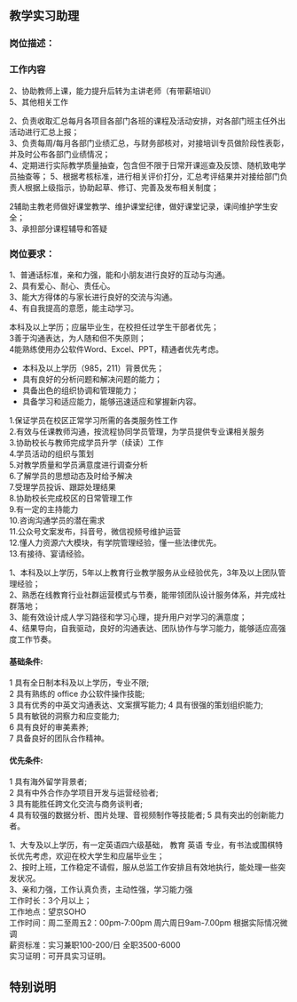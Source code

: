 ## 教学实习助理


### 岗位描述：



### 工作内容

2、协助教师上课，能力提升后转为主讲老师（有带薪培训）  
5、其他相关工作

2、负责收取汇总每月各项目各部门各班的课程及活动安排，对各部门班主任外出活动进行汇总上报；  
3、负责每周/每月各部门业绩汇总，与财务部核对，对接培训专员做阶段性表彰，并及时公布各部门业绩情况；  
4、定期进行实际教学质量抽查，包含但不限于日常开课巡查及反馈、随机致电学员抽查等；
5、根据考核标准，进行相关评价打分，汇总考评结果并对接给部门负责人根据上级指示，协助起草、修订、完善及发布相关制度；  





2辅助主教老师做好课堂教学、维护课堂纪律，做好课堂记录，课间维护学生安全；  
3、承担部分课程辅导和答疑  


### 岗位要求：

 
1、普通话标准，亲和力强，能和小朋友进行良好的互动与沟通。  
2、具有爱心、耐心、责任心。  
3、能大方得体的与家长进行良好的交流与沟通。  
4、有自我提高的意愿，能主动学习。

本科及以上学历；应届毕业生，在校担任过学生干部者优先；  
3善于沟通表达，为人随和但不失原则；  
4能熟练使用办公软件Word、Excel、PPT，精通者优先考虑。


- 本科及以上学历（985，211）背景优先；  
- 具有良好的分析问题和解决问题的能力；  
- 具备出色的组织协调和管理能力；  
- 具备学习和适应能力，能够迅速适应和掌握新内容。

1.保证学员在校区正常学习所需的各类服务性工作  
2.有效与任课教师沟通，按流程协同学员管理，为学员提供专业课相关服务  
3.协助校长与教师完成学员升学（续读）工作  
4.学员活动的组织与策划  
5.对教学质量和学员满意度进行调查分析  
6.了解学员的思想动态及时给予解决  
7.受理学员投诉、跟踪处理结果  
8.协助校长完成校区的日常管理工作  
9.有一定的主持能力  
10.咨询沟通学员的潜在需求  
11.公众号文案发布，抖音号，微信视频号维护运营  
12.懂人力资源六大模块，有学院管理经验，懂一些法律优先。  
13.有接待、宴请经验。


1、本科及以上学历，5年以上教育行业教学服务从业经验优先，3年及以上团队管理经验；  
2、熟悉在线教育行业社群运营模式与节奏，能带领团队设计服务体系，并完成社群落地；  
3、能有效设计成人学习路径和学习心理，提升用户对学习的满意度；  
4、结果导向，自我驱动，良好的沟通表达、团队协作与学习能力，能够适应高强度工作节奏。


#### 基础条件:  
1 具有全日制本科及以上学历，专业不限;  
2 具有熟练的 office 办公软件操作技能;  
3 具有优秀的中英文沟通表达、文案撰写能力; 4 具有很强的策划组织能力;  
5 具有敏锐的洞察力和应变能力;  
6 具有良好的审美素养;  
7 具备良好的团队合作精神。  
#### 优先条件:  
1 具有海外留学背景者;  
2 具有中外合作办学项目开发与运营经验者;  
3 具有能胜任跨文化交流与商务谈判者;  
4 具有较强的数据分析、图片处理、音视频制作等技能者; 5 具有突出的创新能力者。



1、大专及以上学历，有一定英语四六级基础， 教育 英语 专业，有书法或围棋特长优先考虑，欢迎在校大学生和应届毕业生；  
2、按时上班，工作稳定不请假，服从总监工作安排且有效地执行，能处理一些突发状况。  
3、亲和力强，工作认真负责，主动性强，学习能力强  
工作时长：3个月以上；  
工作地点：望京SOHO  
工作时间：周二至周五2：00pm-7:00pm 周六周日9am-7.00pm 根据实际情况微调  
薪资标准：实习兼职100-200/日 全职3500-6000  
实习证明：可开具实习证明。


## 特别说明
